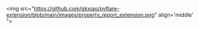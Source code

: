 <img src="https://github.com/gkxiao/pyflare-extension/blob/main/images/property_report_extension.png" align='middle' ">
